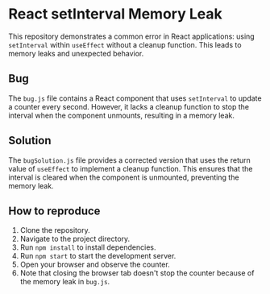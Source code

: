 # React setInterval Memory Leak

This repository demonstrates a common error in React applications: using `setInterval` within `useEffect` without a cleanup function. This leads to memory leaks and unexpected behavior.

## Bug

The `bug.js` file contains a React component that uses `setInterval` to update a counter every second. However, it lacks a cleanup function to stop the interval when the component unmounts, resulting in a memory leak.

## Solution

The `bugSolution.js` file provides a corrected version that uses the return value of `useEffect` to implement a cleanup function. This ensures that the interval is cleared when the component is unmounted, preventing the memory leak.

## How to reproduce

1. Clone the repository.
2. Navigate to the project directory.
3. Run `npm install` to install dependencies.
4. Run `npm start` to start the development server.
5. Open your browser and observe the counter.
6. Note that closing the browser tab doesn't stop the counter because of the memory leak in `bug.js`.